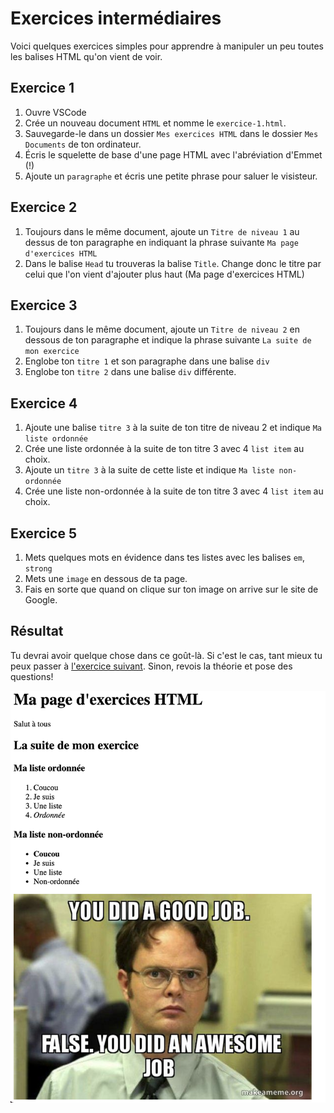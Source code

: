 # Exercices intermédiaires

Voici quelques exercices simples pour apprendre à manipuler un peu toutes les balises HTML qu'on vient de voir.

## Exercice 1

1. Ouvre VSCode
2. Crée un nouveau document `HTML` et nomme le `exercice-1.html`.
3. Sauvegarde-le dans un dossier `Mes exercices HTML` dans le dossier `Mes Documents` de ton ordinateur.
4. Écris le squelette de base d'une page HTML avec l'abréviation d'Emmet (!)
5. Ajoute un `paragraphe` et écris une petite phrase pour saluer le visisteur.

## Exercice 2

1. Toujours dans le même document, ajoute un `Titre de niveau 1` au dessus de ton paragraphe en indiquant la phrase suivante `Ma page d'exercices HTML`
2. Dans le balise `Head` tu trouveras la balise `Title`. Change donc le titre par celui que l'on vient d'ajouter plus haut (Ma page d'exercices HTML)

## Exercice 3

1. Toujours dans le même document, ajoute un `Titre de niveau 2` en dessous de ton paragraphe et indique la phrase suivante `La suite de mon exercice`
2. Englobe ton `titre 1` et son paragraphe dans une balise `div`
3. Englobe ton `titre 2` dans une balise `div` différente.

## Exercice 4

1. Ajoute une balise `titre 3` à la suite de ton titre de niveau 2 et indique `Ma liste ordonnée`
2. Crée une liste ordonnée à la suite de ton titre 3 avec 4 `list item` au choix.
3. Ajoute un `titre 3` à la suite de cette liste et indique `Ma liste non-ordonnée`
4. Crée une liste non-ordonnée à la suite de ton titre 3 avec 4 `list item` au choix.

## Exercice 5

1. Mets quelques mots en évidence dans tes listes avec les balises `em`, `strong`
2. Mets une `image` en dessous de ta page.
3. Fais en sorte que quand on clique sur ton image on arrive sur le site de Google.

## Résultat

Tu devrai avoir quelque chose dans ce goût-là. Si c'est le cas, tant mieux tu peux passer à [l'exercice suivant](6-exercice-recette.md). Sinon, revois la théorie et pose des questions!

![exo-inter-example](img/05/ex-inter-example.png)